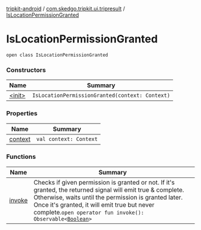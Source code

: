 [tripkit-android](../../index.md) / [com.skedgo.tripkit.ui.tripresult](../index.md) / [IsLocationPermissionGranted](./index.md)

# IsLocationPermissionGranted

`open class IsLocationPermissionGranted`

### Constructors

| Name | Summary |
|---|---|
| [&lt;init&gt;](-init-.md) | `IsLocationPermissionGranted(context: Context)` |

### Properties

| Name | Summary |
|---|---|
| [context](context.md) | `val context: Context` |

### Functions

| Name | Summary |
|---|---|
| [invoke](invoke.md) | Checks if given permission is granted or not. If it's granted, the returned signal will emit true &amp; complete. Otherwise, waits until the permission is granted later. Once it's granted, it will emit true but never complete.`open operator fun invoke(): Observable<`[`Boolean`](https://kotlinlang.org/api/latest/jvm/stdlib/kotlin/-boolean/index.html)`>` |
